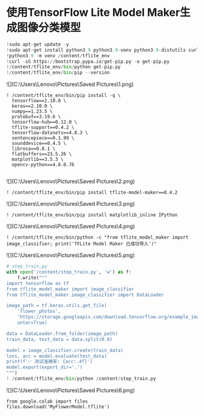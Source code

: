 # 使用TensorFlow Lite Model Maker生成图像分类模型



```python
!sudo apt-get update -y
!sudo apt-get install python3.9 python3.9-venv python3.9-distutils curl -y
!python3.9 -m venv /content/tflite_env
!curl -sS https://bootstrap.pypa.io/get-pip.py -o get-pip.py
!/content/tflite_env/bin/python get-pip.py
!/content/tflite_env/bin/pip --version
```

![](C:\Users\Lenovo\Pictures\Saved Pictures\1.png)

```
! /content/tflite_env/bin/pip install -q \
  tensorflow==2.10.0 \
  keras==2.10.0 \
  numpy==1.23.5 \
  protobuf==3.19.6 \
  tensorflow-hub==0.12.0 \
  tflite-support==0.4.2 \
  tensorflow-datasets==4.8.3 \
  sentencepiece==0.1.99 \
  sounddevice==0.4.5 \
  librosa==0.8.1 \
  flatbuffers==23.5.26 \
  matplotlib==3.5.3 \
  opencv-python==4.8.0.76


```

![](C:\Users\Lenovo\Pictures\Saved Pictures\2.png)

```
! /content/tflite_env/bin/pip install tflite-model-maker==0.4.2
```

![](C:\Users\Lenovo\Pictures\Saved Pictures\3.png)

```
! /content/tflite_env/bin/pip install matplotlib_inline IPython
```

![](C:\Users\Lenovo\Pictures\Saved Pictures\4.png)

```
! /content/tflite_env/bin/python -c "from tflite_model_maker import image_classifier; print('TFLite Model Maker 已成功导入')"
```

![](C:\Users\Lenovo\Pictures\Saved Pictures\5.png)

```python
# step_train.py
with open('/content/step_train.py', 'w') as f:
    f.write("""
import tensorflow as tf
from tflite_model_maker import image_classifier
from tflite_model_maker.image_classifier import DataLoader

image_path = tf.keras.utils.get_file(
    'flower_photos',
    'https://storage.googleapis.com/download.tensorflow.org/example_images/flower_photos.tgz',
    untar=True)

data = DataLoader.from_folder(image_path)
train_data, test_data = data.split(0.9)

model = image_classifier.create(train_data)
loss, acc = model.evaluate(test_data)
print(f'✅ 测试准确率: {acc:.4f}')
model.export(export_dir='.')
""")
! /content/tflite_env/bin/python /content/step_train.py


```

![](C:\Users\Lenovo\Pictures\Saved Pictures\6.png)

```
from google.colab import files
files.download('MyFlowerModel.tflite')
```

